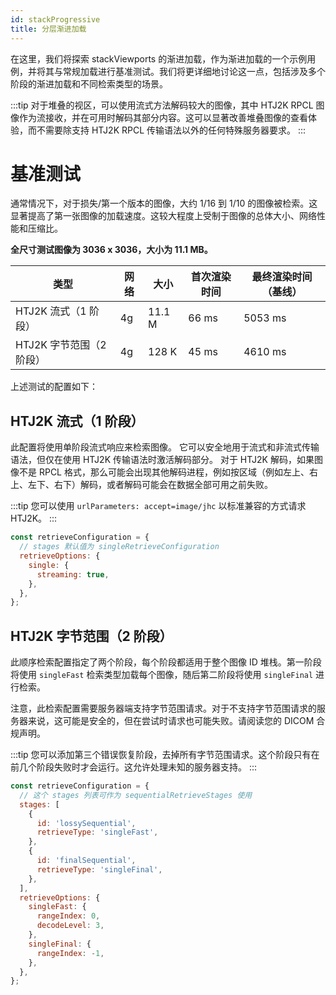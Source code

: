 ```yaml
---
id: stackProgressive
title: 分层渐进加载
---
```


在这里，我们将探索 stackViewports 的渐进加载，作为渐进加载的一个示例用例，并将其与常规加载进行基准测试。我们将更详细地讨论这一点，包括涉及多个阶段的渐进加载和不同检索类型的场景。

:::tip
对于堆叠的视区，可以使用流式方法解码较大的图像，其中 HTJ2K RPCL 图像作为流接收，并在可用时解码其部分内容。这可以显著改善堆叠图像的查看体验，而不需要除支持 HTJ2K RPCL 传输语法以外的任何特殊服务器要求。
:::

# 基准测试

通常情况下，对于损失/第一个版本的图像，大约 1/16 到 1/10 的图像被检索。这显著提高了第一张图像的加载速度。这较大程度上受制于图像的总体大小、网络性能和压缩比。

**全尺寸测试图像为 3036 x 3036，大小为 11.1 MB。**

| 类型                        | 网络  | 大小   | 首次渲染时间 | 最终渲染时间（基线）   |
| --------------------------- | ----- | ------ | ------------ | ----------------------- |
| HTJ2K 流式（1 阶段）         | 4g    | 11.1 M | 66 ms        | 5053 ms                 |
| HTJ2K 字节范围（2 阶段）     | 4g    | 128 K  | 45 ms        | 4610 ms                 |

上述测试的配置如下：

## HTJ2K 流式（1 阶段）

此配置将使用单阶段流式响应来检索图像。
它可以安全地用于流式和非流式传输语法，但仅在使用 HTJ2K 传输语法时激活解码部分。
对于 HTJ2K 解码，如果图像不是 RPCL 格式，那么可能会出现其他解码进程，例如按区域（例如左上、右上、左下、右下）解码，或者解码可能会在数据全部可用之前失败。

:::tip
您可以使用 `urlParameters: accept=image/jhc` 以标准兼容的方式请求 HTJ2K。
:::

```js
const retrieveConfiguration = {
  // stages 默认值为 singleRetrieveConfiguration 
  retrieveOptions: {
    single: {
      streaming: true,
    },
  },
};
```

## HTJ2K 字节范围（2 阶段）

此顺序检索配置指定了两个阶段，每个阶段都适用于整个图像 ID 堆栈。第一阶段将使用 `singleFast` 检索类型加载每个图像，随后第二阶段将使用 `singleFinal` 进行检索。

注意，此检索配置需要服务器端支持字节范围请求。对于不支持字节范围请求的服务器来说，这可能是安全的，但在尝试时请求也可能失败。请阅读您的 DICOM 合规声明。

:::tip
您可以添加第三个错误恢复阶段，去掉所有字节范围请求。这个阶段只有在前几个阶段失败时才会运行。这允许处理未知的服务器支持。
:::

```js
const retrieveConfiguration = {
  // 这个 stages 列表可作为 sequentialRetrieveStages 使用
  stages: [
    {
      id: 'lossySequential',
      retrieveType: 'singleFast',
    },
    {
      id: 'finalSequential',
      retrieveType: 'singleFinal',
    },
  ],
  retrieveOptions: {
    singleFast: {
      rangeIndex: 0,
      decodeLevel: 3,
    },
    singleFinal: {
      rangeIndex: -1,
    },
  },
};